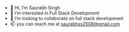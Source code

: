 - 👋 Hi, I’m Saurabh Singh
- 👀 I’m interested in Full Stack Development
- 💞️ I’m looking to collaborate on full stack development 
- 📫 you can reach me at saurabhss2508@gmail.com

<!---
Saurabh2508/Saurabh2508 is a ✨ special ✨ repository because its `README.md` (this file) appears on your GitHub profile.
You can click the Preview link to take a look at your changes.
--->
